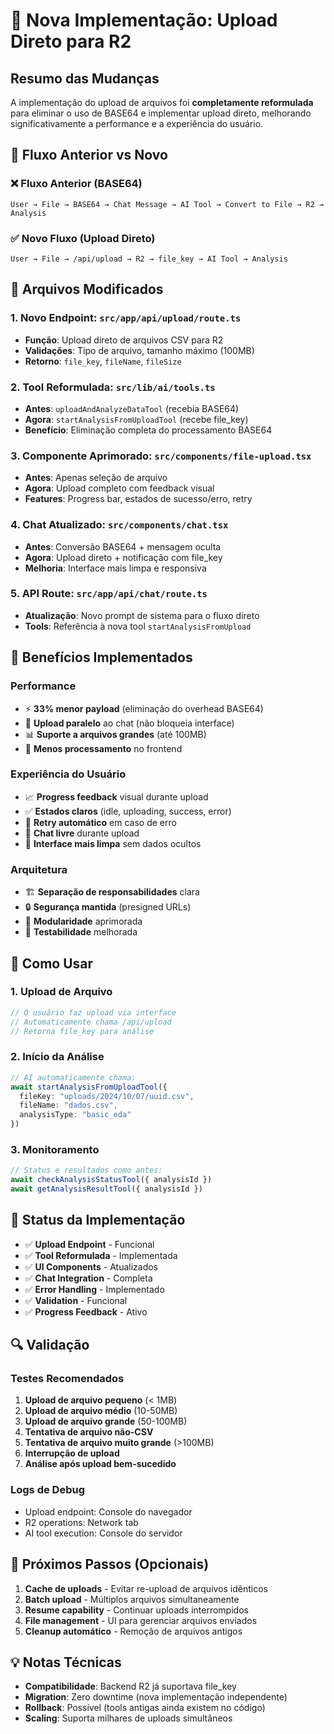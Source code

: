 # 🚀 Nova Implementação: Upload Direto para R2

## Resumo das Mudanças

A implementação do upload de arquivos foi **completamente reformulada** para eliminar o uso de BASE64 e implementar upload direto, melhorando significativamente a performance e a experiência do usuário.

## 🔄 Fluxo Anterior vs Novo

### ❌ Fluxo Anterior (BASE64)
```
User → File → BASE64 → Chat Message → AI Tool → Convert to File → R2 → Analysis
```

### ✅ Novo Fluxo (Upload Direto)
```
User → File → /api/upload → R2 → file_key → AI Tool → Analysis
```

## 📁 Arquivos Modificados

### 1. **Novo Endpoint**: `src/app/api/upload/route.ts`
- **Função**: Upload direto de arquivos CSV para R2
- **Validações**: Tipo de arquivo, tamanho máximo (100MB)
- **Retorno**: `file_key`, `fileName`, `fileSize`

### 2. **Tool Reformulada**: `src/lib/ai/tools.ts`
- **Antes**: `uploadAndAnalyzeDataTool` (recebia BASE64)
- **Agora**: `startAnalysisFromUploadTool` (recebe file_key)
- **Benefício**: Eliminação completa do processamento BASE64

### 3. **Componente Aprimorado**: `src/components/file-upload.tsx`
- **Antes**: Apenas seleção de arquivo
- **Agora**: Upload completo com feedback visual
- **Features**: Progress bar, estados de sucesso/erro, retry

### 4. **Chat Atualizado**: `src/components/chat.tsx`
- **Antes**: Conversão BASE64 + mensagem oculta
- **Agora**: Upload direto + notificação com file_key
- **Melhoria**: Interface mais limpa e responsiva

### 5. **API Route**: `src/app/api/chat/route.ts`
- **Atualização**: Novo prompt de sistema para o fluxo direto
- **Tools**: Referência à nova tool `startAnalysisFromUpload`

## 🎯 Benefícios Implementados

### Performance
- ⚡ **33% menor payload** (eliminação do overhead BASE64)
- 🚀 **Upload paralelo** ao chat (não bloqueia interface)
- 📊 **Suporte a arquivos grandes** (até 100MB)
- 🔄 **Menos processamento** no frontend

### Experiência do Usuário
- 📈 **Progress feedback** visual durante upload
- ✅ **Estados claros** (idle, uploading, success, error)
- 🔄 **Retry automático** em caso de erro
- 💬 **Chat livre** durante upload
- 🎨 **Interface mais limpa** sem dados ocultos

### Arquitetura
- 🏗️ **Separação de responsabilidades** clara
- 🔒 **Segurança mantida** (presigned URLs)
- 🧩 **Modularidade** aprimorada
- 🧪 **Testabilidade** melhorada

## 🔧 Como Usar

### 1. Upload de Arquivo
```typescript
// O usuário faz upload via interface
// Automaticamente chama /api/upload
// Retorna file_key para análise
```

### 2. Início da Análise
```typescript
// AI automaticamente chama:
await startAnalysisFromUploadTool({
  fileKey: "uploads/2024/10/07/uuid.csv",
  fileName: "dados.csv",
  analysisType: "basic_eda"
})
```

### 3. Monitoramento
```typescript
// Status e resultados como antes:
await checkAnalysisStatusTool({ analysisId })
await getAnalysisResultTool({ analysisId })
```

## 🚦 Status da Implementação

- ✅ **Upload Endpoint** - Funcional
- ✅ **Tool Reformulada** - Implementada
- ✅ **UI Components** - Atualizados
- ✅ **Chat Integration** - Completa
- ✅ **Error Handling** - Implementado
- ✅ **Validation** - Funcional
- ✅ **Progress Feedback** - Ativo

## 🔍 Validação

### Testes Recomendados
1. **Upload de arquivo pequeno** (< 1MB)
2. **Upload de arquivo médio** (10-50MB)
3. **Upload de arquivo grande** (50-100MB)
4. **Tentativa de arquivo não-CSV**
5. **Tentativa de arquivo muito grande** (>100MB)
6. **Interrupção de upload**
7. **Análise após upload bem-sucedido**

### Logs de Debug
- Upload endpoint: Console do navegador
- R2 operations: Network tab
- AI tool execution: Console do servidor

## 🚀 Próximos Passos (Opcionais)

1. **Cache de uploads** - Evitar re-upload de arquivos idênticos
2. **Batch upload** - Múltiplos arquivos simultaneamente
3. **Resume capability** - Continuar uploads interrompidos
4. **File management** - UI para gerenciar arquivos enviados
5. **Cleanup automático** - Remoção de arquivos antigos

## 💡 Notas Técnicas

- **Compatibilidade**: Backend R2 já suportava file_key
- **Migration**: Zero downtime (nova implementação independente)
- **Rollback**: Possível (tools antigas ainda existem no código)
- **Scaling**: Suporta milhares de uploads simultâneos